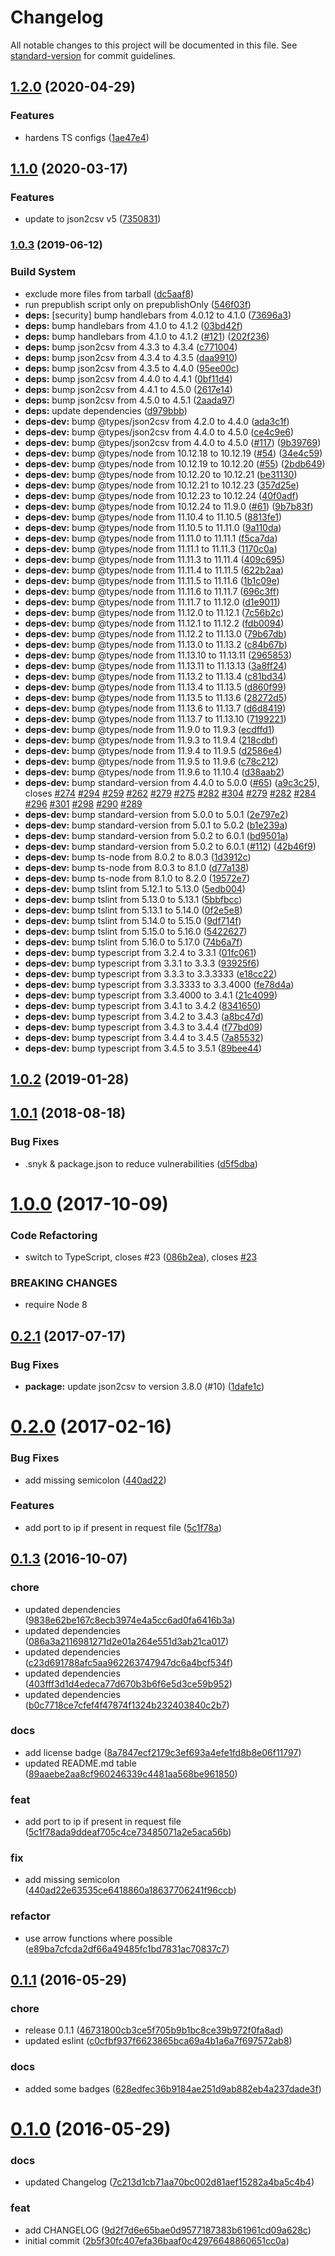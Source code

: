 # Changelog

All notable changes to this project will be documented in this file. See [standard-version](https://github.com/conventional-changelog/standard-version) for commit guidelines.

## [1.2.0](https://github.com/timbru31/spigot-anti-piracy-csv-exporter/compare/v1.1.0...v1.2.0) (2020-04-29)


### Features

* hardens TS configs ([1ae47e4](https://github.com/timbru31/spigot-anti-piracy-csv-exporter/commit/1ae47e40f75a361dfe1491bc1b2997d78f9a5b11))

## [1.1.0](https://github.com/timbru31/spigot-anti-piracy-csv-exporter/compare/v1.0.3...v1.1.0) (2020-03-17)


### Features

* update to json2csv v5 ([7350831](https://github.com/timbru31/spigot-anti-piracy-csv-exporter/commit/73508319fc8d2d6c1ff899b7e8d72fa708a4765e))

### [1.0.3](https://github.com/timbru31/spigot-anti-piracy-csv-exporter/compare/v1.0.2...v1.0.3) (2019-06-12)


### Build System

* exclude more files from tarball ([dc5aaf8](https://github.com/timbru31/spigot-anti-piracy-csv-exporter/commit/dc5aaf8))
* run prepublish script only on prepublishOnly ([546f03f](https://github.com/timbru31/spigot-anti-piracy-csv-exporter/commit/546f03f))
* **deps:** [security] bump handlebars from 4.0.12 to 4.1.0 ([73696a3](https://github.com/timbru31/spigot-anti-piracy-csv-exporter/commit/73696a3))
* **deps:** bump handlebars from 4.1.0 to 4.1.2 ([03bd42f](https://github.com/timbru31/spigot-anti-piracy-csv-exporter/commit/03bd42f))
* **deps:** bump handlebars from 4.1.0 to 4.1.2 ([#121](https://github.com/timbru31/spigot-anti-piracy-csv-exporter/issues/121)) ([202f236](https://github.com/timbru31/spigot-anti-piracy-csv-exporter/commit/202f236))
* **deps:** bump json2csv from 4.3.3 to 4.3.4 ([c771004](https://github.com/timbru31/spigot-anti-piracy-csv-exporter/commit/c771004))
* **deps:** bump json2csv from 4.3.4 to 4.3.5 ([daa9910](https://github.com/timbru31/spigot-anti-piracy-csv-exporter/commit/daa9910))
* **deps:** bump json2csv from 4.3.5 to 4.4.0 ([95ee00c](https://github.com/timbru31/spigot-anti-piracy-csv-exporter/commit/95ee00c))
* **deps:** bump json2csv from 4.4.0 to 4.4.1 ([0bf11d4](https://github.com/timbru31/spigot-anti-piracy-csv-exporter/commit/0bf11d4))
* **deps:** bump json2csv from 4.4.1 to 4.5.0 ([2617e14](https://github.com/timbru31/spigot-anti-piracy-csv-exporter/commit/2617e14))
* **deps:** bump json2csv from 4.5.0 to 4.5.1 ([2aada97](https://github.com/timbru31/spigot-anti-piracy-csv-exporter/commit/2aada97))
* **deps:** update dependencies ([d979bbb](https://github.com/timbru31/spigot-anti-piracy-csv-exporter/commit/d979bbb))
* **deps-dev:** bump @types/json2csv from 4.2.0 to 4.4.0 ([ada3c1f](https://github.com/timbru31/spigot-anti-piracy-csv-exporter/commit/ada3c1f))
* **deps-dev:** bump @types/json2csv from 4.4.0 to 4.5.0 ([ce4c9e6](https://github.com/timbru31/spigot-anti-piracy-csv-exporter/commit/ce4c9e6))
* **deps-dev:** bump @types/json2csv from 4.4.0 to 4.5.0 ([#117](https://github.com/timbru31/spigot-anti-piracy-csv-exporter/issues/117)) ([9b39769](https://github.com/timbru31/spigot-anti-piracy-csv-exporter/commit/9b39769))
* **deps-dev:** bump @types/node from 10.12.18 to 10.12.19 ([#54](https://github.com/timbru31/spigot-anti-piracy-csv-exporter/issues/54)) ([34e4c59](https://github.com/timbru31/spigot-anti-piracy-csv-exporter/commit/34e4c59))
* **deps-dev:** bump @types/node from 10.12.19 to 10.12.20 ([#55](https://github.com/timbru31/spigot-anti-piracy-csv-exporter/issues/55)) ([2bdb649](https://github.com/timbru31/spigot-anti-piracy-csv-exporter/commit/2bdb649))
* **deps-dev:** bump @types/node from 10.12.20 to 10.12.21 ([be31130](https://github.com/timbru31/spigot-anti-piracy-csv-exporter/commit/be31130))
* **deps-dev:** bump @types/node from 10.12.21 to 10.12.23 ([357d25e](https://github.com/timbru31/spigot-anti-piracy-csv-exporter/commit/357d25e))
* **deps-dev:** bump @types/node from 10.12.23 to 10.12.24 ([40f0adf](https://github.com/timbru31/spigot-anti-piracy-csv-exporter/commit/40f0adf))
* **deps-dev:** bump @types/node from 10.12.24 to 11.9.0 ([#61](https://github.com/timbru31/spigot-anti-piracy-csv-exporter/issues/61)) ([9b7b83f](https://github.com/timbru31/spigot-anti-piracy-csv-exporter/commit/9b7b83f))
* **deps-dev:** bump @types/node from 11.10.4 to 11.10.5 ([8813fe1](https://github.com/timbru31/spigot-anti-piracy-csv-exporter/commit/8813fe1))
* **deps-dev:** bump @types/node from 11.10.5 to 11.11.0 ([9a110da](https://github.com/timbru31/spigot-anti-piracy-csv-exporter/commit/9a110da))
* **deps-dev:** bump @types/node from 11.11.0 to 11.11.1 ([f5ca7da](https://github.com/timbru31/spigot-anti-piracy-csv-exporter/commit/f5ca7da))
* **deps-dev:** bump @types/node from 11.11.1 to 11.11.3 ([1170c0a](https://github.com/timbru31/spigot-anti-piracy-csv-exporter/commit/1170c0a))
* **deps-dev:** bump @types/node from 11.11.3 to 11.11.4 ([409c695](https://github.com/timbru31/spigot-anti-piracy-csv-exporter/commit/409c695))
* **deps-dev:** bump @types/node from 11.11.4 to 11.11.5 ([622b2aa](https://github.com/timbru31/spigot-anti-piracy-csv-exporter/commit/622b2aa))
* **deps-dev:** bump @types/node from 11.11.5 to 11.11.6 ([1b1c09e](https://github.com/timbru31/spigot-anti-piracy-csv-exporter/commit/1b1c09e))
* **deps-dev:** bump @types/node from 11.11.6 to 11.11.7 ([696c3ff](https://github.com/timbru31/spigot-anti-piracy-csv-exporter/commit/696c3ff))
* **deps-dev:** bump @types/node from 11.11.7 to 11.12.0 ([d1e9011](https://github.com/timbru31/spigot-anti-piracy-csv-exporter/commit/d1e9011))
* **deps-dev:** bump @types/node from 11.12.0 to 11.12.1 ([7c56b2c](https://github.com/timbru31/spigot-anti-piracy-csv-exporter/commit/7c56b2c))
* **deps-dev:** bump @types/node from 11.12.1 to 11.12.2 ([fdb0094](https://github.com/timbru31/spigot-anti-piracy-csv-exporter/commit/fdb0094))
* **deps-dev:** bump @types/node from 11.12.2 to 11.13.0 ([79b67db](https://github.com/timbru31/spigot-anti-piracy-csv-exporter/commit/79b67db))
* **deps-dev:** bump @types/node from 11.13.0 to 11.13.2 ([c84b67b](https://github.com/timbru31/spigot-anti-piracy-csv-exporter/commit/c84b67b))
* **deps-dev:** bump @types/node from 11.13.10 to 11.13.11 ([2965853](https://github.com/timbru31/spigot-anti-piracy-csv-exporter/commit/2965853))
* **deps-dev:** bump @types/node from 11.13.11 to 11.13.13 ([3a8ff24](https://github.com/timbru31/spigot-anti-piracy-csv-exporter/commit/3a8ff24))
* **deps-dev:** bump @types/node from 11.13.2 to 11.13.4 ([c81bd34](https://github.com/timbru31/spigot-anti-piracy-csv-exporter/commit/c81bd34))
* **deps-dev:** bump @types/node from 11.13.4 to 11.13.5 ([d860f99](https://github.com/timbru31/spigot-anti-piracy-csv-exporter/commit/d860f99))
* **deps-dev:** bump @types/node from 11.13.5 to 11.13.6 ([28272d5](https://github.com/timbru31/spigot-anti-piracy-csv-exporter/commit/28272d5))
* **deps-dev:** bump @types/node from 11.13.6 to 11.13.7 ([d6d8419](https://github.com/timbru31/spigot-anti-piracy-csv-exporter/commit/d6d8419))
* **deps-dev:** bump @types/node from 11.13.7 to 11.13.10 ([7199221](https://github.com/timbru31/spigot-anti-piracy-csv-exporter/commit/7199221))
* **deps-dev:** bump @types/node from 11.9.0 to 11.9.3 ([ecdffd1](https://github.com/timbru31/spigot-anti-piracy-csv-exporter/commit/ecdffd1))
* **deps-dev:** bump @types/node from 11.9.3 to 11.9.4 ([218cdbf](https://github.com/timbru31/spigot-anti-piracy-csv-exporter/commit/218cdbf))
* **deps-dev:** bump @types/node from 11.9.4 to 11.9.5 ([d2586e4](https://github.com/timbru31/spigot-anti-piracy-csv-exporter/commit/d2586e4))
* **deps-dev:** bump @types/node from 11.9.5 to 11.9.6 ([c78c212](https://github.com/timbru31/spigot-anti-piracy-csv-exporter/commit/c78c212))
* **deps-dev:** bump @types/node from 11.9.6 to 11.10.4 ([d38aab2](https://github.com/timbru31/spigot-anti-piracy-csv-exporter/commit/d38aab2))
* **deps-dev:** bump standard-version from 4.4.0 to 5.0.0 ([#65](https://github.com/timbru31/spigot-anti-piracy-csv-exporter/issues/65)) ([a9c3c25](https://github.com/timbru31/spigot-anti-piracy-csv-exporter/commit/a9c3c25)), closes [#274](https://github.com/timbru31/spigot-anti-piracy-csv-exporter/issues/274) [#294](https://github.com/timbru31/spigot-anti-piracy-csv-exporter/issues/294) [#259](https://github.com/timbru31/spigot-anti-piracy-csv-exporter/issues/259) [#262](https://github.com/timbru31/spigot-anti-piracy-csv-exporter/issues/262) [#279](https://github.com/timbru31/spigot-anti-piracy-csv-exporter/issues/279) [#275](https://github.com/timbru31/spigot-anti-piracy-csv-exporter/issues/275) [#282](https://github.com/timbru31/spigot-anti-piracy-csv-exporter/issues/282) [#304](https://github.com/timbru31/spigot-anti-piracy-csv-exporter/issues/304) [#279](https://github.com/timbru31/spigot-anti-piracy-csv-exporter/issues/279) [#282](https://github.com/timbru31/spigot-anti-piracy-csv-exporter/issues/282) [#284](https://github.com/timbru31/spigot-anti-piracy-csv-exporter/issues/284) [#296](https://github.com/timbru31/spigot-anti-piracy-csv-exporter/issues/296) [#301](https://github.com/timbru31/spigot-anti-piracy-csv-exporter/issues/301) [#298](https://github.com/timbru31/spigot-anti-piracy-csv-exporter/issues/298) [#290](https://github.com/timbru31/spigot-anti-piracy-csv-exporter/issues/290) [#289](https://github.com/timbru31/spigot-anti-piracy-csv-exporter/issues/289)
* **deps-dev:** bump standard-version from 5.0.0 to 5.0.1 ([2e797e2](https://github.com/timbru31/spigot-anti-piracy-csv-exporter/commit/2e797e2))
* **deps-dev:** bump standard-version from 5.0.1 to 5.0.2 ([b1e239a](https://github.com/timbru31/spigot-anti-piracy-csv-exporter/commit/b1e239a))
* **deps-dev:** bump standard-version from 5.0.2 to 6.0.1 ([bd9501a](https://github.com/timbru31/spigot-anti-piracy-csv-exporter/commit/bd9501a))
* **deps-dev:** bump standard-version from 5.0.2 to 6.0.1 ([#112](https://github.com/timbru31/spigot-anti-piracy-csv-exporter/issues/112)) ([42b46f9](https://github.com/timbru31/spigot-anti-piracy-csv-exporter/commit/42b46f9))
* **deps-dev:** bump ts-node from 8.0.2 to 8.0.3 ([1d3912c](https://github.com/timbru31/spigot-anti-piracy-csv-exporter/commit/1d3912c))
* **deps-dev:** bump ts-node from 8.0.3 to 8.1.0 ([d77a138](https://github.com/timbru31/spigot-anti-piracy-csv-exporter/commit/d77a138))
* **deps-dev:** bump ts-node from 8.1.0 to 8.2.0 ([19572e7](https://github.com/timbru31/spigot-anti-piracy-csv-exporter/commit/19572e7))
* **deps-dev:** bump tslint from 5.12.1 to 5.13.0 ([5edb004](https://github.com/timbru31/spigot-anti-piracy-csv-exporter/commit/5edb004))
* **deps-dev:** bump tslint from 5.13.0 to 5.13.1 ([5bbfbcc](https://github.com/timbru31/spigot-anti-piracy-csv-exporter/commit/5bbfbcc))
* **deps-dev:** bump tslint from 5.13.1 to 5.14.0 ([0f2e5e8](https://github.com/timbru31/spigot-anti-piracy-csv-exporter/commit/0f2e5e8))
* **deps-dev:** bump tslint from 5.14.0 to 5.15.0 ([9df714f](https://github.com/timbru31/spigot-anti-piracy-csv-exporter/commit/9df714f))
* **deps-dev:** bump tslint from 5.15.0 to 5.16.0 ([5422627](https://github.com/timbru31/spigot-anti-piracy-csv-exporter/commit/5422627))
* **deps-dev:** bump tslint from 5.16.0 to 5.17.0 ([74b6a7f](https://github.com/timbru31/spigot-anti-piracy-csv-exporter/commit/74b6a7f))
* **deps-dev:** bump typescript from 3.2.4 to 3.3.1 ([01fc061](https://github.com/timbru31/spigot-anti-piracy-csv-exporter/commit/01fc061))
* **deps-dev:** bump typescript from 3.3.1 to 3.3.3 ([93925f6](https://github.com/timbru31/spigot-anti-piracy-csv-exporter/commit/93925f6))
* **deps-dev:** bump typescript from 3.3.3 to 3.3.3333 ([e18cc22](https://github.com/timbru31/spigot-anti-piracy-csv-exporter/commit/e18cc22))
* **deps-dev:** bump typescript from 3.3.3333 to 3.3.4000 ([fe78d4a](https://github.com/timbru31/spigot-anti-piracy-csv-exporter/commit/fe78d4a))
* **deps-dev:** bump typescript from 3.3.4000 to 3.4.1 ([21c4099](https://github.com/timbru31/spigot-anti-piracy-csv-exporter/commit/21c4099))
* **deps-dev:** bump typescript from 3.4.1 to 3.4.2 ([8341650](https://github.com/timbru31/spigot-anti-piracy-csv-exporter/commit/8341650))
* **deps-dev:** bump typescript from 3.4.2 to 3.4.3 ([a8bc47d](https://github.com/timbru31/spigot-anti-piracy-csv-exporter/commit/a8bc47d))
* **deps-dev:** bump typescript from 3.4.3 to 3.4.4 ([f77bd09](https://github.com/timbru31/spigot-anti-piracy-csv-exporter/commit/f77bd09))
* **deps-dev:** bump typescript from 3.4.4 to 3.4.5 ([7a85532](https://github.com/timbru31/spigot-anti-piracy-csv-exporter/commit/7a85532))
* **deps-dev:** bump typescript from 3.4.5 to 3.5.1 ([89bee44](https://github.com/timbru31/spigot-anti-piracy-csv-exporter/commit/89bee44))



<a name="1.0.2"></a>
## [1.0.2](https://github.com/timbru31/spigot-anti-piracy-csv-exporter/compare/v1.0.1...v1.0.2) (2019-01-28)



<a name="1.0.1"></a>
## [1.0.1](https://github.com/timbru31/spigot-anti-piracy-csv-exporter/compare/v1.0.0...v1.0.1) (2018-08-18)


### Bug Fixes

* .snyk & package.json to reduce vulnerabilities ([d5f5dba](https://github.com/timbru31/spigot-anti-piracy-csv-exporter/commit/d5f5dba))



<a name="1.0.0"></a>
# [1.0.0](https://github.com/timbru31/spigot-anti-piracy-csv-exporter/compare/v0.2.1...v1.0.0) (2017-10-09)


### Code Refactoring

* switch to TypeScript, closes #23 ([086b2ea](https://github.com/timbru31/spigot-anti-piracy-csv-exporter/commit/086b2ea)), closes [#23](https://github.com/timbru31/spigot-anti-piracy-csv-exporter/issues/23)


### BREAKING CHANGES

* require Node 8



<a name="0.2.1"></a>
## [0.2.1](https://github.com/timbru31/spigot-anti-piracy-csv-exporter/compare/v0.2.0...v0.2.1) (2017-07-17)


### Bug Fixes

* **package:** update json2csv to version 3.8.0 (#10) ([1dafe1c](https://github.com/timbru31/spigot-anti-piracy-csv-exporter/commit/1dafe1c))



<a name="0.2.0"></a>
# [0.2.0](https://github.com/timbru31/spigot-anti-piracy-csv-exporter/compare/v0.1.1...v0.2.0) (2017-02-16)


### Bug Fixes

* add missing semicolon ([440ad22](https://github.com/timbru31/spigot-anti-piracy-csv-exporter/commit/440ad22))


### Features

* add port to ip if present in request file ([5c1f78a](https://github.com/timbru31/spigot-anti-piracy-csv-exporter/commit/5c1f78a))



<a name="0.1.3"></a>
## [0.1.3](https://github.com/timbru31/spigot-anti-piracy-csv-exporter/compare/v0.1.1...v0.1.3) (2016-10-07)


### chore

* updated dependencies ([9838e62be167c8ecb3974e4a5cc6ad0fa6416b3a](https://github.com/timbru31/spigot-anti-piracy-csv-exporter/commit/9838e62be167c8ecb3974e4a5cc6ad0fa6416b3a))
* updated dependencies ([086a3a2116981271d2e01a264e551d3ab21ca017](https://github.com/timbru31/spigot-anti-piracy-csv-exporter/commit/086a3a2116981271d2e01a264e551d3ab21ca017))
* updated dependencies ([c23d691788afc5aa962263747947dc6a4bcf534f](https://github.com/timbru31/spigot-anti-piracy-csv-exporter/commit/c23d691788afc5aa962263747947dc6a4bcf534f))
* updated dependencies ([403fff3d1d4edeca77d670b3b6f6e5d3ce59b952](https://github.com/timbru31/spigot-anti-piracy-csv-exporter/commit/403fff3d1d4edeca77d670b3b6f6e5d3ce59b952))
* updated dependencies ([b0c7718ce7cfef4f47874f1324b232403840c2b7](https://github.com/timbru31/spigot-anti-piracy-csv-exporter/commit/b0c7718ce7cfef4f47874f1324b232403840c2b7))

### docs

* add license badge ([8a7847ecf2179c3ef693a4efe1fd8b8e06f11797](https://github.com/timbru31/spigot-anti-piracy-csv-exporter/commit/8a7847ecf2179c3ef693a4efe1fd8b8e06f11797))
* updated README.md table ([89aaebe2aa8cf960246339c4481aa568be961850](https://github.com/timbru31/spigot-anti-piracy-csv-exporter/commit/89aaebe2aa8cf960246339c4481aa568be961850))

### feat

* add port to ip if present in request file ([5c1f78ada9ddeaf705c4ce73485071a2e5aca56b](https://github.com/timbru31/spigot-anti-piracy-csv-exporter/commit/5c1f78ada9ddeaf705c4ce73485071a2e5aca56b))

### fix

* add missing semicolon ([440ad22e63535ce6418860a18637706241f96ccb](https://github.com/timbru31/spigot-anti-piracy-csv-exporter/commit/440ad22e63535ce6418860a18637706241f96ccb))

### refactor

* use arrow functions where possible ([e89ba7cfcda2df66a49485fc1bd7831ac70837c7](https://github.com/timbru31/spigot-anti-piracy-csv-exporter/commit/e89ba7cfcda2df66a49485fc1bd7831ac70837c7))



<a name="0.1.1"></a>
## [0.1.1](https://github.com/timbru31/spigot-anti-piracy-csv-exporter/compare/v0.1.0...v0.1.1) (2016-05-29)


### chore

* release 0.1.1 ([46731800cb3ce5f705b9b1bc8ce39b972f0fa8ad](https://github.com/timbru31/spigot-anti-piracy-csv-exporter/commit/46731800cb3ce5f705b9b1bc8ce39b972f0fa8ad))
* updated eslint ([c0cfbf937f6623865bca69a4b1a6a7f697572ab8](https://github.com/timbru31/spigot-anti-piracy-csv-exporter/commit/c0cfbf937f6623865bca69a4b1a6a7f697572ab8))

### docs

* added some badges ([628edfec36b9184ae251d9ab882eb4a237dade3f](https://github.com/timbru31/spigot-anti-piracy-csv-exporter/commit/628edfec36b9184ae251d9ab882eb4a237dade3f))



<a name="0.1.0"></a>
# [0.1.0](https://github.com/timbru31/spigot-anti-piracy-csv-exporter/compare/2b5f30fc407efa36baaf0c42976648860651cc0a...v0.1.0) (2016-05-29)


### docs

* updated Changelog ([7c213d1cb71aa70bc002d81aef15282a4ba5c4b4](https://github.com/timbru31/spigot-anti-piracy-csv-exporter/commit/7c213d1cb71aa70bc002d81aef15282a4ba5c4b4))

### feat

* add CHANGELOG ([9d2f7d6e65bae0d9577187383b61961cd09a628c](https://github.com/timbru31/spigot-anti-piracy-csv-exporter/commit/9d2f7d6e65bae0d9577187383b61961cd09a628c))
* initial commit ([2b5f30fc407efa36baaf0c42976648860651cc0a](https://github.com/timbru31/spigot-anti-piracy-csv-exporter/commit/2b5f30fc407efa36baaf0c42976648860651cc0a))

